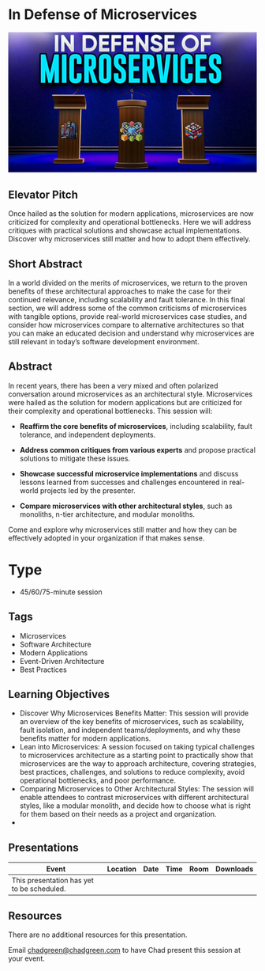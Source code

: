 # In Defense of Microservices
![In Defense of Microserices](Thumbnail.jpg)

## Elevator Pitch
Once hailed as the solution for modern applications, microservices are now criticized for complexity and operational bottlenecks. Here we will address critiques with practical solutions and showcase actual implementations. Discover why microservices still matter and how to adopt them effectively.

## Short Abstract
In a world divided on the merits of microservices, we return to the proven benefits of these architectural approaches to make the case for their continued relevance, including scalability and fault tolerance. In this final section, we will address some of the common criticisms of microservices with tangible options, provide real-world microservices case studies, and consider how microservices compare to alternative architectures so that you can make an educated decision and understand why microservices are still relevant in today’s software development environment.

## Abstract
In recent years, there has been a very mixed and often polarized conversation around microservices as an architectural style. Microservices were hailed as the solution for modern applications but are criticized for their complexity and operational bottlenecks. This session will:

- **Reaffirm the core benefits of microservices**, including scalability, fault tolerance, and independent deployments.

- **Address common critiques from various experts** and propose practical solutions to mitigate these issues.

- **Showcase successful microservice implementations** and discuss lessons learned from successes and challenges encountered in real-world projects led by the presenter.

- **Compare microservices with other architectural styles**, such as monoliths, n-tier architecture, and modular monoliths.

Come and explore why microservices still matter and how they can be effectively adopted in your organization if that makes sense.

# Type
- 45/60/75-minute session

## Tags
- Microservices
- Software Architecture
- Modern Applications
- Event-Driven Architecture
- Best Practices

## Learning Objectives
- Discover Why Microservices Benefits Matter: This session will provide an overview of the key benefits of microservices, such as scalability, fault isolation, and independent teams/deployments, and why these benefits matter for modern applications.
- Lean into Microservices: A session focused on taking typical challenges to microservices architecture as a starting point to practically show that microservices are the way to approach architecture, covering strategies, best practices, challenges, and solutions to reduce complexity, avoid operational bottlenecks, and poor performance.
- Comparing Microservices to Other Architectural Styles: The session will enable attendees to contrast microservices with different architectural styles, like a modular monolith, and decide how to choose what is right for them based on their needs as a project and organization.
- 
## Presentations

| Event | Location | Date | Time | Room | Downloads |
|-------|:--------:|-----:|-----:|-----:|----------:|
| This presentation has yet to be scheduled. | | | | | |

## Resources
There are no additional resources for this presentation.

Email [chadgreen@chadgreen.com](mailto:chadgreen@chadgreen.com?subject=Presentation%20Request:%20Presentation%20Title) to have Chad present this session at your event.
